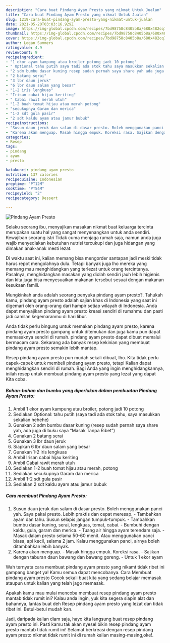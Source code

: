 ```yaml
---
description: "Cara buat Pindang Ayam Presto yang nikmat Untuk Jualan"
title: "Cara buat Pindang Ayam Presto yang nikmat Untuk Jualan"
slug: 1219-cara-buat-pindang-ayam-presto-yang-nikmat-untuk-jualan
date: 2021-05-20T03:03:16.929Z
image: https://img-global.cpcdn.com/recipes/7bd98758c8405b8a/680x482cq70/pindang-ayam-presto-foto-resep-utama.jpg
thumbnail: https://img-global.cpcdn.com/recipes/7bd98758c8405b8a/680x482cq70/pindang-ayam-presto-foto-resep-utama.jpg
cover: https://img-global.cpcdn.com/recipes/7bd98758c8405b8a/680x482cq70/pindang-ayam-presto-foto-resep-utama.jpg
author: Logan Summers
ratingvalue: 4.9
reviewcount: 9
recipeingredient:
- "1 ekor ayam kampung atau broiler potong jadi 10 potong"
- " Optional tahu putih saya tadi ada stok tahu saya masukkan sekalian hehehe"
- "2 sdm bumbu dasar kuning resep sudah pernah saya share yah ada juga di buku saya Masak Tanpa Ribet"
- "2 batang serai"
- "3 lbr daun jeruk"
- "6 lbr daun salam yang besar"
- "1-2 iris lengkuas"
- "Irisan cabai hijau keriting"
- " Cabai rawit merah utuh"
- "1-2 buah tomat hijau atau merah potong"
- "secukupnya Garam dan merica"
- "1-2 sdt gula pasir"
- "2 sdt kaldu ayam atau jamur bubuk"
recipeinstructions:
- "Susun daun jeruk dan salam di dasar presto. Boleh menggunakan panci yah. Saya pakai presto. Lebih praktis dan cepat meresap. Tambahkan ayam dan tahu. Susun selapis jangan tumpuk-tumpuk. Tambahkan bumbu dasar kuning, serai, lengkuas, tomat, cabai. Bumbuhi dengan kaldu, gula, garam dan merica. Tuang air hingga ayam terendam saja. Masak dalam presto selama 50-60 menit. Atau menggunakan panci biasa, api kecil, selama 2 jam. Kalau menggunakan panci, airnya boleh ditambahkan lebih banyak."
- "Karena akan menguap. Masak hingga empuk. Koreksi rasa. Sajikan dengan taburan daun bawang dan bawang goreng. Untuk 1 ekor ayam"
categories:
- Resep
tags:
- pindang
- ayam
- presto

katakunci: pindang ayam presto 
nutrition: 137 calories
recipecuisine: Indonesian
preptime: "PT12M"
cooktime: "PT54M"
recipeyield: "2"
recipecategory: Dessert

---
```



![Pindang Ayam Presto](https://img-global.cpcdn.com/recipes/7bd98758c8405b8a/680x482cq70/pindang-ayam-presto-foto-resep-utama.jpg)

Selaku seorang ibu, menyajikan masakan nikmat buat keluarga tercinta merupakan suatu hal yang sangat menyenangkan untuk anda sendiri. Kewajiban seorang istri Tidak cuma menjaga rumah saja, namun anda juga wajib menyediakan kebutuhan nutrisi tercukupi dan juga hidangan yang dimakan anak-anak mesti lezat.

Di waktu  saat ini, kalian memang bisa mengorder santapan jadi meski tidak harus repot mengolahnya dulu. Tetapi banyak juga lho mereka yang memang mau menghidangkan yang terlezat untuk orang tercintanya. Pasalnya, menghidangkan masakan yang diolah sendiri jauh lebih higienis dan kita juga bisa menyesuaikan makanan tersebut sesuai dengan makanan kesukaan famili. 



Mungkinkah anda adalah seorang penyuka pindang ayam presto?. Tahukah kamu, pindang ayam presto adalah sajian khas di Indonesia yang saat ini digemari oleh orang-orang dari hampir setiap wilayah di Indonesia. Anda dapat menyajikan pindang ayam presto kreasi sendiri di rumahmu dan pasti jadi camilan kegemaranmu di hari libur.

Anda tidak perlu bingung untuk memakan pindang ayam presto, karena pindang ayam presto gampang untuk ditemukan dan juga kamu pun dapat memasaknya sendiri di rumah. pindang ayam presto dapat dibuat memalui bermacam cara. Sekarang ada banyak resep kekinian yang membuat pindang ayam presto semakin lebih mantap.

Resep pindang ayam presto pun mudah sekali dibuat, lho. Kita tidak perlu capek-capek untuk membeli pindang ayam presto, tetapi Kalian dapat menghidangkan sendiri di rumah. Bagi Anda yang ingin menghidangkannya, inilah resep untuk membuat pindang ayam presto yang lezat yang dapat Kita coba.

<!--inarticleads1-->

##### Bahan-bahan dan bumbu yang diperlukan dalam pembuatan Pindang Ayam Presto:

1. Ambil 1 ekor ayam kampung atau broiler, potong jadi 10 potong
1. Sediakan  Optional: tahu putih (saya tadi ada stok tahu, saya masukkan sekalian hehehe)
1. Gunakan 2 sdm bumbu dasar kuning (resep sudah pernah saya share yah, ada juga di buku saya “Masak Tanpa Ribet”)
1. Gunakan 2 batang serai
1. Gunakan 3 lbr daun jeruk
1. Siapkan 6 lbr daun salam yang besar
1. Gunakan 1-2 iris lengkuas
1. Ambil Irisan cabai hijau keriting
1. Ambil  Cabai rawit merah utuh
1. Sediakan 1-2 buah tomat hijau atau merah, potong
1. Sediakan secukupnya Garam dan merica
1. Ambil 1-2 sdt gula pasir
1. Sediakan 2 sdt kaldu ayam atau jamur bubuk




<!--inarticleads2-->

##### Cara membuat Pindang Ayam Presto:

1. Susun daun jeruk dan salam di dasar presto. Boleh menggunakan panci yah. Saya pakai presto. Lebih praktis dan cepat meresap. - Tambahkan ayam dan tahu. Susun selapis jangan tumpuk-tumpuk. - Tambahkan bumbu dasar kuning, serai, lengkuas, tomat, cabai. - Bumbuhi dengan kaldu, gula, garam dan merica. - Tuang air hingga ayam terendam saja. - Masak dalam presto selama 50-60 menit. Atau menggunakan panci biasa, api kecil, selama 2 jam. Kalau menggunakan panci, airnya boleh ditambahkan lebih banyak.
1. Karena akan menguap. - Masak hingga empuk. Koreksi rasa. - Sajikan dengan taburan daun bawang dan bawang goreng. - Untuk 1 ekor ayam




Wah ternyata cara membuat pindang ayam presto yang nikamt tidak ribet ini gampang banget ya! Kamu semua dapat mencobanya. Cara Membuat pindang ayam presto Cocok sekali buat kita yang sedang belajar memasak ataupun untuk kalian yang telah jago memasak.

Apakah kamu mau mulai mencoba membuat resep pindang ayam presto mantab tidak rumit ini? Kalau anda ingin, yuk kita segera siapin alat dan bahannya, lantas buat deh Resep pindang ayam presto yang lezat dan tidak ribet ini. Betul-betul mudah kan. 

Jadi, daripada kalian diam saja, hayo kita langsung buat resep pindang ayam presto ini. Pasti kamu tak akan nyesel bikin resep pindang ayam presto mantab tidak rumit ini! Selamat berkreasi dengan resep pindang ayam presto nikmat tidak rumit ini di rumah kalian masing-masing,oke!.

